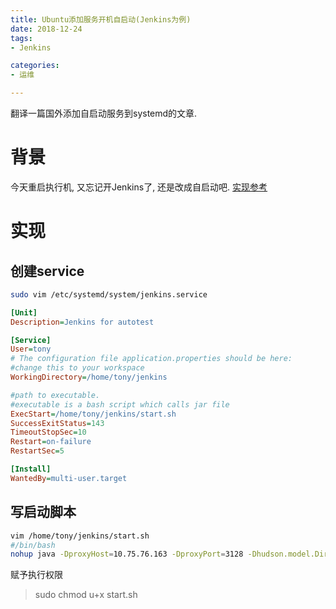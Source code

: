 ```yaml
---
title: Ubuntu添加服务开机自启动(Jenkins为例)
date: 2018-12-24
tags:
- Jenkins

categories: 
- 运维

---
```

翻译一篇国外添加自启动服务到systemd的文章.
<!--more-->
# 背景
今天重启执行机, 又忘记开Jenkins了, 还是改成自启动吧. [实现参考](https://dzone.com/articles/run-your-java-application-as-a-service-on-ubuntu)
# 实现
## 创建service
```bash
sudo vim /etc/systemd/system/jenkins.service
```
```ini
[Unit]
Description=Jenkins for autotest

[Service]
User=tony
# The configuration file application.properties should be here:
#change this to your workspace
WorkingDirectory=/home/tony/jenkins

#path to executable. 
#executable is a bash script which calls jar file
ExecStart=/home/tony/jenkins/start.sh
SuccessExitStatus=143
TimeoutStopSec=10
Restart=on-failure
RestartSec=5

[Install]
WantedBy=multi-user.target
```
## 写启动脚本
```bash
vim /home/tony/jenkins/start.sh
#/bin/bash
nohup java -DproxyHost=10.75.76.163 -DproxyPort=3128 -Dhudson.model.DirectoryBrowserSupport.CSP= -Duser.timezone=Asia/Shanghai -jar `dirname $0`/jenkins.war >2&1 &
```
赋予执行权限
>sudo chmod u+x start.sh
<!--stackedit_data:
eyJoaXN0b3J5IjpbNzE1MTY0MjZdfQ==
-->